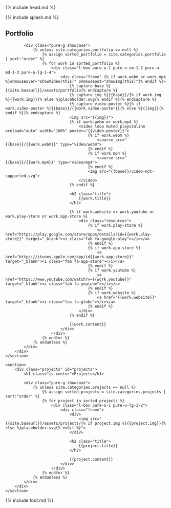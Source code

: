 {% include head.md %}

{% include splash.md %}

<div class="content-wrapper">
    <section>
        <div class="portfolio" id="portfolio">
            <h1 class="is-center">Portfolio</h1>

            <div class="pure-g showcase">
                {% unless site.categories.portfolio == null %}
                    {% assign sorted_portfolio = site.categories.portfolio | sort:"order" %}
                    {% for work in sorted_portfolio %}
                        <div class="l-box pure-u-1 pure-u-sm-1-2 pure-u-md-1-3 pure-u-lg-1-4">
                            <div class="frame" {% if work.webm or work.mp4 %}onmouseover="showVideo(this)" onmouseout="showImg(this)"{% endif %}>
                                {% capture base %}{{site.baseurl}}/assets/portfolio{% endcapture %}
                                {% capture img %}{{base}}/{% if work.img %}{{work.img}}{% else %}placeholder.svg{% endif %}{% endcapture %}
                                {% capture video-poster %}{% if work.video-poster %}{{base}}/{{work.video-poster}}{% else %}{{img}}{% endif %}{% endcapture %}
                                <img src="{{img}}">
                                {% if work.webm or work.mp4 %}
                                    <video loop muted playsinline preload="auto" width="100%" poster="{{video-poster}}">
                                        {% if work.webm %}
                                            <source src="{{base}}/{{work.webm}}" type="video/webm">
                                        {% endif %}
                                        {% if work.mp4 %}
                                            <source src="{{base}}/{{work.mp4}}" type="video/mp4">
                                        {% endif %}
                                        <img src="{{base}}/video-not-supported.svg">
                                    </video>
                                {% endif %}

                                <h2 class="title">
                                    {{work.title}}
                                </h2>

                                {% if work.website or work.youtube or work.play-store or work.app-store %}
                                    <div class="resources">
                                        {% if work.play-store %}
                                            <a href="https://play.google.com/store/apps/details?id={{work.play-store}}" target="_blank"><i class="fab fa-google-play"></i></a>
                                        {% endif %}
                                        {% if work.app-store %}
                                            <a href="https://itunes.apple.com/app/id{{work.app-store}}" target="_blank"><i class="fab fa-app-store"></i></a>
                                        {% endif %}
                                        {% if work.youtube %}
                                            <a href="https://www.youtube.com/watch?v={{work.youtube}}" target="_blank"><i class="fab fa-youtube"></i></a>
                                        {% endif %}
                                        {% if work.website %}
                                            <a href="{{work.website}}" target="_blank"><i class="fas fa-globe"></i></a>
                                        {% endif %}
                                    </div>
                                {% endif %}

                                {{work.content}}
                            </div>
                        </div>
                    {% endfor %}
                {% endunless %}
            </div>
        </div>
    </section>

    <section>
        <div class="projects" id="projects">
            <h1 class="is-center">Projects</h1>

            <div class="pure-g showcase">
                {% unless site.categories.projects == null %}
                    {% assign sorted_projects = site.categories.projects | sort:"order" %}
                    {% for project in sorted_projects %}
                        <div class="l-box pure-u-1 pure-u-lg-1-2">
                            <div class="frame">
                                <div>
                                    <img src="{{site.baseurl}}/assets/projects/{% if project.img %}{{project.img}}{% else %}placeholder.svg{% endif %}">
                                </div>

                                <h2 class="title">
                                    {{project.title}}
                                </h2>

                                {{project.content}}
                            </div>
                        </div>
                    {% endfor %}
                {% endunless %}
            </div>
        </div>
    </section>
</div>

{% include foot.md %}
